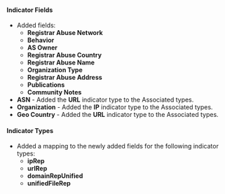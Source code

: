 
#### Indicator Fields
- Added fields:
  - **Registrar Abuse Network**
  - **Behavior**
  - **AS Owner**
  - **Registrar Abuse Country**
  - **Registrar Abuse Name** 
  - **Organization Type**
  - **Registrar Abuse Address**
  - **Publications**
  - **Community Notes**
- **ASN** - Added the **URL** indicator type to the Associated types.
- **Organization** - Added the **IP** indicator type to the Associated types.
- **Geo Country** - Added the **URL** indicator type to the Associated types.

#### Indicator Types
- Added a mapping to the newly added fields for the following indicator types:
  - **ipRep**
  - **urlRep**
  - **domainRepUnified**
  - **unifiedFileRep**
